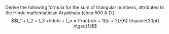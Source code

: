 Derive the following formula for the sum of triangular numbers, attributed to the Hindu mathematician Aryabhata (circa 500 A.D.):
$$t_1 + t_2 + t_3 +\ldots + t_n = \frac{n(n + 1)(n + 2)}{6} \hspace{20pt} n\geq{1}$$